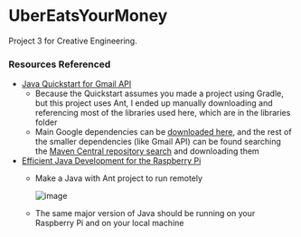 # UberEatsYourMoney
 Project 3 for Creative Engineering.

### Resources Referenced
- [Java Quickstart for Gmail API](https://developers.google.com/gmail/api/quickstart/java)
    - Because the Quickstart assumes you made a project using Gradle, but this project uses Ant, I ended up manually downloading and referencing most of the libraries used here, which are in the libraries folder
    - Main Google dependencies can be [downloaded here](https://developers.google.com/api-client-library/java/google-api-java-client/download), and the rest of the smaller dependencies (like Gmail API) can be found searching the [Maven Central repository search](https://search.maven.org/) and downloading them
- [Efficient Java Development for the Raspberry Pi](https://www.instructables.com/Efficient-Development-of-Java-for-the-Raspberry-Pi/)
    - Make a Java with Ant project to run remotely
    
        ![image](https://user-images.githubusercontent.com/6941420/116189182-6b1d5600-a6dd-11eb-946f-c8cac0b45de4.png)
    - The same major version of Java should be running on your Raspberry Pi and on your local machine
